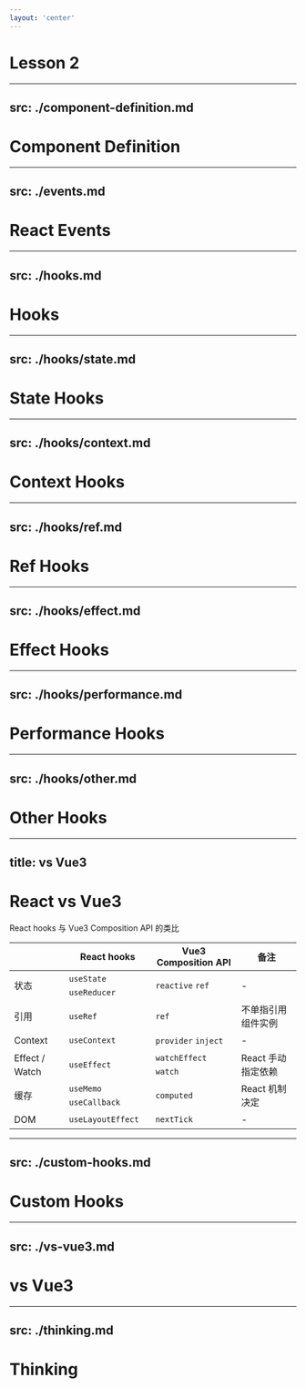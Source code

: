 ```yaml
---
layout: 'center'
---
```


# <span class="text-[60px]">Lesson 2</span>

---
src: ./component-definition.md
---

# Component Definition

---
src: ./events.md
---

# React Events

---
src: ./hooks.md
---

# Hooks

---
src: ./hooks/state.md
---

# State Hooks

---
src: ./hooks/context.md
---

# Context Hooks

---
src: ./hooks/ref.md
---

# Ref Hooks

---
src: ./hooks/effect.md
---

# Effect Hooks

---
src: ./hooks/performance.md
---

# Performance Hooks

---
src: ./hooks/other.md
---

# Other Hooks

---
title: vs Vue3
---

# React vs Vue3

React hooks 与 Vue3 Composition API 的类比

|                | React hooks             | Vue3 Composition API  | 备注               |
| -------------- | ----------------------- | --------------------- | ------------------ |
| 状态           | `useState` `useReducer` | `reactive` `ref`      | -                  |
| 引用           | `useRef`                | `ref`                 | 不单指引用组件实例 |
| Context        | `useContext`            | `provider` `inject`   | -                  |
| Effect / Watch | `useEffect`             | `watchEffect` `watch` | React 手动指定依赖 |
| 缓存           | `useMemo` `useCallback` | `computed`            | React 机制决定     |
| DOM            | `useLayoutEffect`       | `nextTick`            | -                  |

<style>
    td {
        line-height: 24px;
    }
</style>

<!--

-->

---
src: ./custom-hooks.md
---

# Custom Hooks

---
src: ./vs-vue3.md
---

# vs Vue3

---
src: ./thinking.md
---

# Thinking